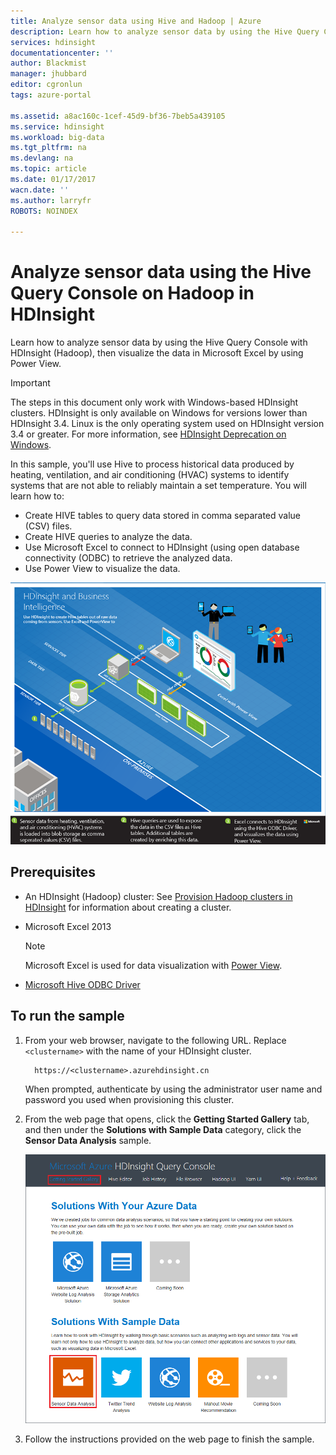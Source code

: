 ```yaml
---
title: Analyze sensor data using Hive and Hadoop | Azure
description: Learn how to analyze sensor data by using the Hive Query Console with HDInsight (Hadoop), then visualize the data in Microsoft Excel with PowerView.
services: hdinsight
documentationcenter: ''
author: Blackmist
manager: jhubbard
editor: cgronlun
tags: azure-portal

ms.assetid: a8ac160c-1cef-45d9-bf36-7beb5a439105
ms.service: hdinsight
ms.workload: big-data
ms.tgt_pltfrm: na
ms.devlang: na
ms.topic: article
ms.date: 01/17/2017
wacn.date: ''
ms.author: larryfr
ROBOTS: NOINDEX

---
```


# Analyze sensor data using the Hive Query Console on Hadoop in HDInsight
Learn how to analyze sensor data by using the Hive Query Console with HDInsight (Hadoop), then visualize the data in Microsoft Excel by using Power View.

> [!IMPORTANT]
> The steps in this document only work with Windows-based HDInsight clusters. HDInsight is only available on Windows for versions lower than HDInsight 3.4. Linux is the only operating system used on HDInsight version 3.4 or greater. For more information, see [HDInsight Deprecation on Windows](hdinsight-component-versioning.md#hdi-version-32-and-33-nearing-deprecation-date).

In this sample, you'll use Hive to process historical data produced by heating, ventilation, and air conditioning (HVAC) systems to identify systems that are not able to reliably maintain a set temperature. You will learn how to:

* Create HIVE tables to query data stored in comma separated value (CSV) files.
* Create HIVE queries to analyze the data.
* Use Microsoft Excel to connect to HDInsight (using open database connectivity (ODBC) to retrieve the analyzed data.
* Use Power View to visualize the data.

![A diagram of the solution architecture](./media/hdinsight-hive-analyze-sensor-data/hvac-architecture.png)

## Prerequisites
* An HDInsight (Hadoop) cluster: See [Provision Hadoop clusters in HDInsight](hdinsight-provision-clusters.md) for information about creating a cluster.
* Microsoft Excel 2013

    > [!NOTE]
    > Microsoft Excel is used for data visualization with [Power View](https://support.office.com/Article/Power-View-Explore-visualize-and-present-your-data-98268d31-97e2-42aa-a52b-a68cf460472e?ui=en-US&rs=en-US&ad=US).
    > 
    > 
* [Microsoft Hive ODBC Driver](http://www.microsoft.com/download/details.aspx?id=40886)

## To run the sample
1. From your web browser, navigate to the following URL. Replace `<clustername>` with the name of your HDInsight cluster.

         https://<clustername>.azurehdinsight.cn

    When prompted, authenticate by using the administrator user name and password you used when provisioning this cluster.
2. From the web page that opens, click the **Getting Started Gallery** tab, and then under the **Solutions with Sample Data** category, click the **Sensor Data Analysis** sample.

    ![Getting started gallery image](./media/hdinsight-hive-analyze-sensor-data/getting-started-gallery.png)
3. Follow the instructions provided on the web page to finish the sample.